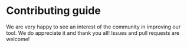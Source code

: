 # Contributing guide

We are very happy to see an interest of the community in improving our tool.
We do appreciate it and thank you all! Issues and pull requests are welcome!



